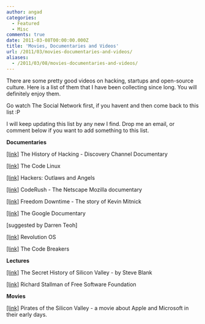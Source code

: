 ```yaml
---
author: angad
categories:
  - Featured
  - Misc
comments: true
date: 2011-03-08T00:00:00.000Z
title: 'Movies, Documentaries and Videos'
url: /2011/03/movies-documentaries-and-videos/
aliases:
  - /2011/03/08/movies-documentaries-and-videos/
---
```


There are some pretty good videos on hacking, startups and open-source culture. Here is a list of them that I have been collecting since long. You will definitely enjoy them.

Go watch The Social Network first, if you havent and then come back to this list :P

I will keep updating this list by any new I find. Drop me an email, or comment below if you want to add something to this list.

<strong>Documentaries</strong>

<a href="http://video.google.com/videoplay?docid=5464925144369700635#">[link]</a> The History of Hacking - Discovery Channel Documentary

<a href="http://video.google.com/videoplay?docid=-3498228245415745977#">[link]</a> The Code Linux

<a href="http://video.google.com/videoplay?docid=-327917776230690076#">[link]</a> Hackers: Outlaws and Angels

<a href="http://www.youtube.com/watch?v=u404SLJj7ig">[link]</a> CodeRush - The Netscape Mozilla documentary

<a href="http://video.google.com/videoplay?docid=-6746139755329108302#">[link]</a> Freedom Downtime - The story of Kevin Mitnick

<a href="http://video.google.com/videoplay?docid=-1508211417393454786#">[link]</a> The Google Documentary

[suggested by Darren Teoh]

<a href="http://video.google.com/videoplay?docid=7707585592627775409#">[link]</a> Revolution OS

<a href="http://video.google.com/videoplay?docid=578348807380292081#">[link]</a> The Code Breakers

<strong>Lectures</strong>

<a href="http://www.youtube.com/watch?v=hFSPHfZQpIQ">[link]</a> The Secret History of Silicon Valley - by Steve Blank

<a href="http://video.google.com/videoplay?docid=-1647626314188526128#">[link]</a> Richard Stallman of Free Software Foundation

<strong>Movies</strong>

<a href="http://www.youtube.com/watch?v=xflXMZL2stU&amp;feature=related">[link]</a> Pirates of the Silicon Valley - a movie about Apple and Microsoft in their early days.
